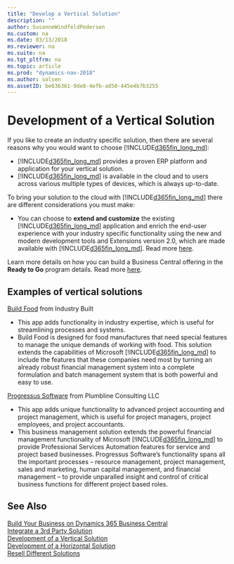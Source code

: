 ```yaml
---
title: "Develop a Vertical Solution"
description: ""
author: SusanneWindfeldPedersen
ms.custom: na
ms.date: 03/13/2018
ms.reviewer: na
ms.suite: na
ms.tgt_pltfrm: na
ms.topic: article
ms.prod: "dynamics-nav-2018"
ms.author: solsen
ms.assetID: be636361-9de8-4efb-ad50-445e4b7b3255
---
```


# Development of a Vertical Solution
If you like to create an industry specific solution, then there are several reasons why you would want to choose [!INCLUDE[d365fin_long_md](../includes/d365fin_long_md.md)]:

- [!INCLUDE[d365fin_long_md](../includes/d365fin_long_md.md)] provides a proven ERP platform and application for your vertical solution. 
- [!INCLUDE[d365fin_long_md](../includes/d365fin_long_md.md)] is available in the cloud and to users across various multiple types of devices, which is always up-to-date. 

To bring your solution to the cloud with [!INCLUDE[d365fin_long_md](../includes/d365fin_long_md.md)] there are different considerations you must make: 

- You can choose to **extend and customize** the existing [!INCLUDE[d365fin_long_md](../includes/d365fin_long_md.md)] application and enrich the end-user experience with your industry specific functionality using the new and modern development tools and Extensions version 2.0, which are made available with [!INCLUDE[d365fin_long_md](../includes/d365fin_long_md.md)]. Read more [here](readiness-embed-apps.md).

Learn more details on how you can build a Business Central offering in the **Ready to Go** program details. Read more [here](readiness-ready-to-go.md).

## Examples of vertical solutions 

[Build Food](https://appsource.microsoft.com/en-us/product/dynamics-365-for-finance-and-operations-business-edition/PUBID.industrybuilt%7CAID.cac55419-9441-4cbd-b8a3-1a7b3fcd8c0d%7CPAPPID.b3c7bfc9-8c72-45f5-a057-d051f1cd21c1) from Industry Built 
- This app adds functionality in industry expertise, which is useful for streamlining processes and systems. 
- Build Food is designed for food manufactures that need special features to manage the unique demands of working with food. This solution extends the capabilities of Microsoft [!INCLUDE[d365fin_long_md](../includes/d365fin_long_md.md)] to include the features that these companies need most by turning an already robust financial management system into a complete formulation and batch management system that is both powerful and easy to use. 
 
[Progressus Software](https://appsource.microsoft.com/en-us/product/dynamics-365-for-finance-and-operations-business-edition/PUBID.progressussoftware%7CAID.27c95c42-3724-4c23-bc71-1eccdf3de37c%7CPAPPID.760fc3a0-ddab-43aa-93a5-6430f34f1b76) from Plumbline Consulting LLC 
- This app adds unique functionality to advanced project accounting and project management, which is useful for project managers, project employees, and project accountants. 
- This business management solution extends the powerful financial management functionality of Microsoft [!INCLUDE[d365fin_long_md](../includes/d365fin_long_md.md)] to provide Professional Services Automation features for service and project based businesses. Progressus Software’s functionality spans all the important processes – resource management, project management, sales and marketing, human capital management, and financial management – to provide unparalled insight and control of critical business functions for different project based roles. 

## See Also
[Build Your Business on Dynamics 365 Business Central](readiness-welcome.md)  
[Integrate a 3rd Party Solution](readiness-thirdparty-solution.md)  
[Development of a Vertical Solution](readiness-develop-vertical.md)  
[Development of a Horizontal Solution](readiness-develop-horizontal.md)  
[Resell Different Solutions](readiness-reseller.md)  

